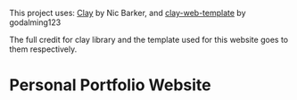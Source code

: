 This project uses:
[Clay](https://github.com/nicbarker/clay) by Nic Barker, and
[clay-web-template](https://github.com/godalming123/clay-web-template) by godalming123 

The full credit for clay library and the template used for this website goes to them respectively.

# Personal Portfolio Website
